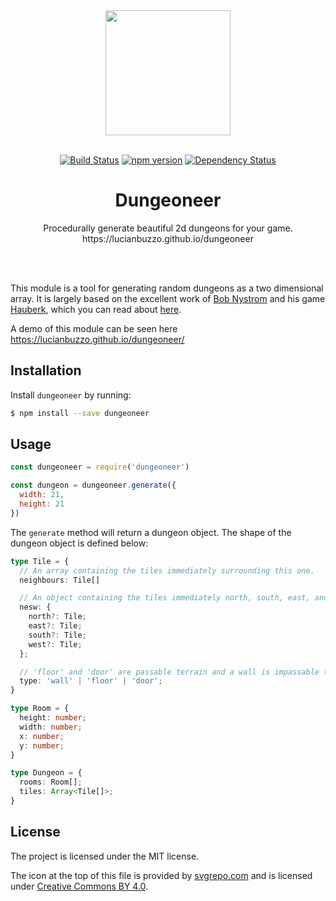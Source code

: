 <div align="center">
  <img width="200" height="200" src="https://raw.githubusercontent.com/LucianBuzzo/dungeoneer/master/architecture-blueprint-svgrepo-com.png">
  <br>
  <br>

[![Build Status](https://travis-ci.org/LucianBuzzo/dungeoneer.svg?branch=master)](https://travis-ci.org/LucianBuzzo/dungeoneer)
[![npm version](https://badge.fury.io/js/dungeoneer.svg)](http://badge.fury.io/js/dungeoneer)
[![Dependency Status](https://img.shields.io/david/LucianBuzzo/dungeoneer.svg)](https://david-dm.org/LucianBuzzo/dungeoneer)

  <h1>Dungeoneer</h1>

  <p>
    Procedurally generate beautiful 2d dungeons for your game.
    <br>
    https://lucianbuzzo.github.io/dungeoneer
  </p>
  <br>
  <br>
</div>

This module is a tool for generating random dungeons as a two dimensional array.
It is largely based on the excellent work of [Bob
Nystrom](https://github.com/munificent) and his game
[Hauberk](http://munificent.github.io/hauberk/), which you can read about [here](http://journal.stuffwithstuff.com/2014/12/21/rooms-and-mazes/).

A demo of this module can be seen here https://lucianbuzzo.github.io/dungeoneer/

## Installation

Install `dungeoneer` by running:

```sh
$ npm install --save dungeoneer
```

## Usage

```js
const dungeoneer = require('dungeoneer')

const dungeon = dungeoneer.generate({
  width: 21,
  height: 21
})
```

The `generate` method will return a dungeon object. The shape of the dungeon
object is defined below:

```ts
type Tile = {
  // An array containing the tiles immediately surrounding this one.
  neighbours: Tile[]

  // An object containing the tiles immediately north, south, east, and west of this tile.
  nesw: {
    north?: Tile;
    east?: Tile;
    south?: Tile;
    west?: Tile;
  };

  // 'floor' and 'door' are passable terrain and a wall is impassable terrain.
  type: 'wall' | 'floor' | 'door';
}

type Room = {
  height: number;
  width: number;
  x: number;
  y: number;
}

type Dungeon = {
  rooms: Room[];
  tiles: Array<Tile[]>;
}
```

## License

The project is licensed under the MIT license.

The icon at the top of this file is provided by
[svgrepo.com](https://www.svgrepo.com/svg/293783/architecture-blueprint) and is
licensed under [Creative Commons BY
4.0](https://creativecommons.org/licenses/by/4.0/).
